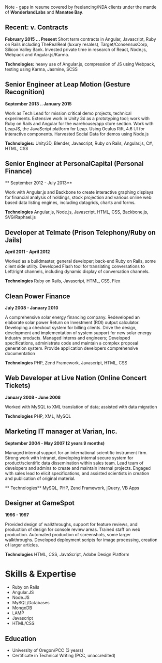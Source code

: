 Note - gaps in resume covered by freelancing/NDA clients under the mantle of **WonderlandLabs** and **Manatee Bay**.

## Recent: v. Contracts

**February 2015 ... Present**
Short term contracts in Angular, Javascript, Ruby on Rails including TheRealReal (luxury resales), Target/ConsensusCorp, Silicon Valley Bank. Invested private time in research of React, Node.js, Webpack and Angular.js/Karma.

**Technologies:**  heavy use of Angular.js, compression of JS using Webpack, testing using Karma, Jasmine, SCSS

## Senior Engineer at Leap Motion (Gesture Recognition)

**September 2013 .. January 2015**

Work as Tech Lead for mission critical demo projects, technical experiments. Extensive work in Unity 3d as
a prototyping tool; work with Ruby on Rails and Angular for the warehouse/app store section. Work with LeapJS, the JavaScript platform for Leap. Using Oculus Rift, 4.6 UI for interactive components. Harvested Social Data for demos using Node.js

**Technologies:** Unity3D, Blender, Javascript, Ruby on Rails, Angular.js, C#, HTML, CSS

## Senior Engineer at PersonalCapital (Personal Finance)

** September 2012 - July 2013**

Work with Angular.js and Backbone to create interactive graphing displays for financial analysis of holdings,
stock projection and various online web based data listing engines, including datagrids, charts and forms.

**Technologies** Angular.js, Node.js, Javascript, HTML, CSS, Backbone.js, SVG/Raphael.js

## Developer at Telmate (Prison Telephony/Ruby on Jails)

**April 2011 - April 2012**

Worked as a buildmaster, general developer; back-end Ruby on Rails, some client side utility. Developed Flash tool for translating conversations to Left/right channels, including dynamic display of conversation channels.

**Technologies** Ruby on Rails, Javascript, HTML, CSS, Flex

## Clean Power Finance

**July 2008 - January 2010**

A comprehensive solar energy financing company. Redeveloped an elaborate solar power Return on Investment (ROI) output calculator. Developing a checkout system for billing clients. Drive the design, development and implementation of system support for new solar energy industry products. Managed interns and engineers; Developed specifications, administrate code and maintain a complex proposal generation system. Provide application developers comprehensive documentation

**Technologies** PHP, Zend Framework, Javascript, HTML, CSS

## Web Developer at Live Nation (Online Concert Tickets)

**January 2008 - June 2008**

Worked with MySQL to XML translation of data; assisted with data migration

**Technologies** PHP, XML, MySQL

## Marketing IT manager at Varian, Inc.

**September 2004 - May 2007 (2 years 9 months)**

Managed internal support for an international scientific instrument firm. Strong work with Intranet,
developing internal secure system for product/scientific data dissemination within sales team. Lead team of developers and admins to create and maintain internal projects. Engaged with sales lead to elicit specifications, and assisted scientists in creation and publication of original material. 

** Technologies** MySQL, PHP, Zend Framework, jQuery, VB Apps

## Designer at GameSpot

**1996 - 1997**

Provided design of walkthroughs, support for feature reviews, and production of design for console
review areas. Trained staff on web production. Automated production of screenshots, some larger walkthroughs. Developed deployment scripts for image processing, creation of larger articles.

**Technologies** HTML, CSS, JavaScript, Adobe Design Platform

# Skills & Expertise

* Ruby on Rails
* Angular.JS
* Node.JS
* MySQL/Databases
* MongoDB
* LAMP
* Javascript
* HTML/CSS

## Education

* University of Oregon/PCC (3 years)
* Certificate in Technical Writing (PCC, unaccredited)